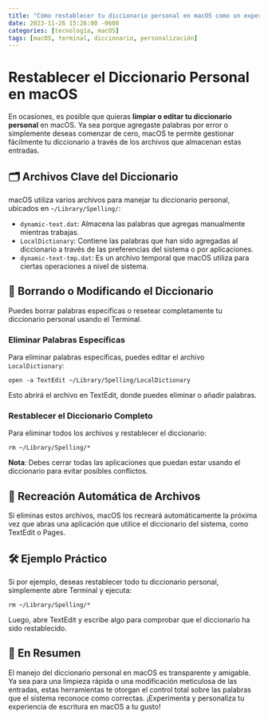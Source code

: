 ```yaml
---
title: "Cómo restablecer tu diccionario personal en macOS como un experto"
date: 2023-11-26 15:26:00 -0600
categories: [tecnología, macOS]
tags: [macOS, terminal, diccionario, personalización]
---
```


# Restablecer el Diccionario Personal en macOS

En ocasiones, es posible que quieras **limpiar o editar tu diccionario personal** en macOS. Ya sea porque agregaste palabras por error o simplemente deseas comenzar de cero, macOS te permite gestionar fácilmente tu diccionario a través de los archivos que almacenan estas entradas.

## 🗂 Archivos Clave del Diccionario

macOS utiliza varios archivos para manejar tu diccionario personal, ubicados en `~/Library/Spelling/`:

- `dynamic-text.dat`: Almacena las palabras que agregas manualmente mientras trabajas.
- `LocalDictionary`: Contiene las palabras que han sido agregadas al diccionario a través de las preferencias del sistema o por aplicaciones.
- `dynamic-text-tmp.dat`: Es un archivo temporal que macOS utiliza para ciertas operaciones a nivel de sistema.

## 🧹 Borrando o Modificando el Diccionario

Puedes borrar palabras específicas o resetear completamente tu diccionario personal usando el Terminal.

### Eliminar Palabras Específicas

Para eliminar palabras específicas, puedes editar el archivo `LocalDictionary`:

```console
open -a TextEdit ~/Library/Spelling/LocalDictionary
```

Esto abrirá el archivo en TextEdit, donde puedes eliminar o añadir palabras.

### Restablecer el Diccionario Completo

Para eliminar todos los archivos y restablecer el diccionario:

```shell
rm ~/Library/Spelling/*
```

**Nota**: Debes cerrar todas las aplicaciones que puedan estar usando el diccionario para evitar posibles conflictos.

## 🔄 Recreación Automática de Archivos

Si eliminas estos archivos, macOS los recreará automáticamente la próxima vez que abras una aplicación que utilice el diccionario del sistema, como TextEdit o Pages.

## 🛠 Ejemplo Práctico

Si por ejemplo, deseas restablecer todo tu diccionario personal, simplemente abre Terminal y ejecuta:

```shell
rm ~/Library/Spelling/*
```

Luego, abre TextEdit y escribe algo para comprobar que el diccionario ha sido restablecido.

## 🎩 En Resumen

El manejo del diccionario personal en macOS es transparente y amigable. Ya sea para una limpieza rápida o una modificación meticulosa de las entradas, estas herramientas te otorgan el control total sobre las palabras que el sistema reconoce como correctas. ¡Experimenta y personaliza tu experiencia de escritura en macOS a tu gusto!